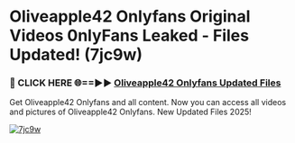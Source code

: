 # Oliveapple42 Onlyfans Original Videos 0nlyFans Leaked - Files Updated! (7jc9w)

<h3>🔴 CLICK HERE 🌐==►► <a href="https://tinyurl.com/ehrbuxhb" rel="nofollow">Oliveapple42 Onlyfans Updated Files</a></h3>

Get Oliveapple42 Onlyfans and all content. Now you can access all videos and pictures of Oliveapple42 Onlyfans. New Updated Files 2025!

[![7jc9w](https://i.imgur.com/lVYEuWS.gif)](https://tinyurl.com/ehrbuxhb)

